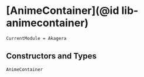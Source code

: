 # [AnimeContainer](@id lib-animecontainer)

```@meta
CurrentModule = Akagera
```
## Constructors and Types
```@docs
AnimeContainer
```